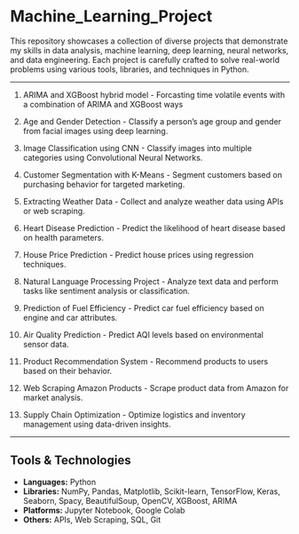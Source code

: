 # Machine_Learning_Project
This repository showcases a collection of diverse projects that demonstrate my skills in data analysis, machine learning, deep learning, neural networks, and data engineering. Each project is carefully crafted to solve real-world problems using various tools, libraries, and techniques in Python.

---

1. ARIMA and XGBoost hybrid model - Forcasting time volatile events with a combination of ARIMA and XGBoost ways

2. Age and Gender Detection - Classify a person’s age group and gender from facial images using deep learning.

3. Image Classification using CNN - Classify images into multiple categories using Convolutional Neural Networks.

4. Customer Segmentation with K-Means - Segment customers based on purchasing behavior for targeted marketing.

5. Extracting Weather Data - Collect and analyze weather data using APIs or web scraping.

6. Heart Disease Prediction - Predict the likelihood of heart disease based on health parameters.

7. House Price Prediction - Predict house prices using regression techniques.

8. Natural Language Processing Project - Analyze text data and perform tasks like sentiment analysis or classification.

9. Prediction of Fuel Efficiency - Predict car fuel efficiency based on engine and car attributes.

10. Air Quality Prediction - Predict AQI levels based on environmental sensor data.

11. Product Recommendation System - Recommend products to users based on their behavior.

12. Web Scraping Amazon Products - Scrape product data from Amazon for market analysis.

13. Supply Chain Optimization - Optimize logistics and inventory management using data-driven insights.
---

## Tools & Technologies

- **Languages:** Python
- **Libraries:** NumPy, Pandas, Matplotlib, Scikit-learn, TensorFlow, Keras, Seaborn, Spacy, BeautifulSoup, OpenCV, XGBoost, ARIMA
- **Platforms:** Jupyter Notebook, Google Colab
- **Others:** APIs, Web Scraping, SQL, Git
